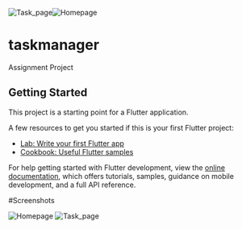 ![Task_page](https://github.com/Taiseer517/TaskManagerPlanIT/assets/127662532/7fb9fd01-e2c4-4f2a-b741-ec9d0ef1cfd0)![Homepage](https://github.com/Taiseer517/TaskManagerPlanIT/assets/127662532/f7730c60-0b5a-433f-b774-594c32bec618)
# taskmanager

Assignment Project

## Getting Started

This project is a starting point for a Flutter application.

A few resources to get you started if this is your first Flutter project:

- [Lab: Write your first Flutter app](https://docs.flutter.dev/get-started/codelab)
- [Cookbook: Useful Flutter samples](https://docs.flutter.dev/cookbook)

For help getting started with Flutter development, view the
[online documentation](https://docs.flutter.dev/), which offers tutorials,
samples, guidance on mobile development, and a full API reference.

#Screenshots

![Homepage](https://github.com/Taiseer517/TaskManagerPlanIT/assets/127662532/60cfe2f3-eff5-4af7-93bb-778326fbb484)
![Task_page](https://github.com/Taiseer517/TaskManagerPlanIT/assets/127662532/88fdb702-a062-4ce0-81b3-3784b975aca5)

